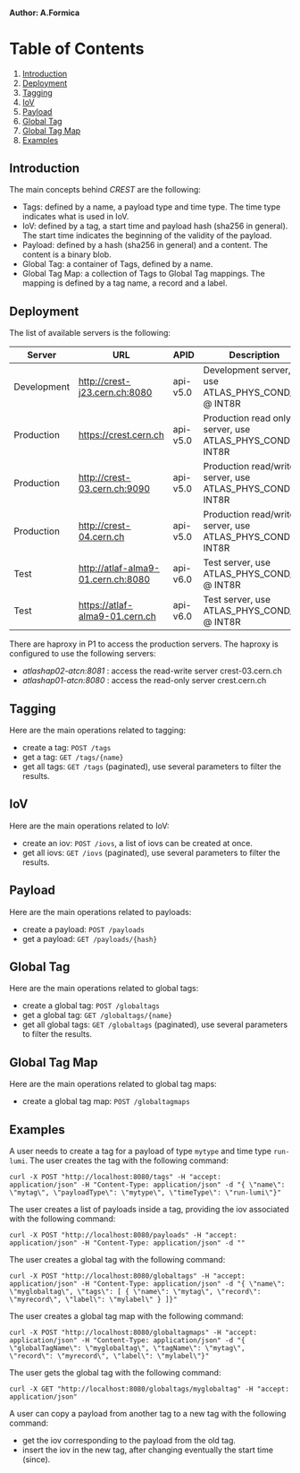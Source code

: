 #### Author: A.Formica
# Table of Contents
1. [Introduction](#introduction)
2. [Deployment](#deployment)
2. [Tagging](#tagging)
3. [IoV](#iov)
4. [Payload](#payload)
5. [Global Tag](#global-tag)
6. [Global Tag Map](#global-tag-map)
7. [Examples](#examples)

## Introduction
The main concepts behind *CREST* are the following:
- Tags: defined by a name, a payload type and time type. The time type indicates what is used in IoV. 
- IoV: defined by a tag, a start time and payload hash (sha256 in general). The start time indicates the beginning of the validity of the payload. 
- Payload: defined by a hash (sha256 in general) and a content. The content is a binary blob. 
- Global Tag: a container of Tags, defined by a name. 
- Global Tag Map: a collection of Tags to Global Tag mappings. The mapping is defined by a tag name, a record and a label.

## Deployment
The list of available servers is the following:

| Server | URL                      | APID     | Description                                        |
| ------ |--------------------------|----------|----------------------------------------------------|
| Development | http://crest-j23.cern.ch:8080 | api-v5.0 | Development server, use ATLAS_PHYS_COND_01 @ INT8R |
| Production  | https://crest.cern.ch    | api-v5.0 | Production read only server, use ATLAS_PHYS_COND @ INT8R    |
| Production  | http://crest-03.cern.ch:9090 | api-v5.0 | Production read/write server, use ATLAS_PHYS_COND @ INT8R |
| Production  | http://crest-04.cern.ch | api-v5.0 | Production read/write server, use ATLAS_PHYS_COND @ INT8R |
| Test        | http://atlaf-alma9-01.cern.ch:8080 | api-v6.0 | Test server, use ATLAS_PHYS_COND_01 @ INT8R |
| Test        | https://atlaf-alma9-01.cern.ch | api-v6.0 | Test server, use ATLAS_PHYS_COND_01 @ INT8R |

There are haproxy in P1 to access the production servers. The haproxy is configured to use the following servers:
- _atlashap02-atcn:8081_ : access the read-write server crest-03.cern.ch
- _atlashap01-atcn:8080_ : access the read-only server crest.cern.ch

## Tagging
Here are the main operations related to tagging:

 * create a tag: `POST /tags`
 * get a tag: `GET /tags/{name}`
 * get all tags: `GET /tags` (paginated), use several parameters to filter the results.

## IoV
Here are the main operations related to IoV:

 * create an iov: `POST /iovs`, a list of iovs can be created at once.
 * get all iovs: `GET /iovs` (paginated), use several parameters to filter the results.

## Payload
Here are the main operations related to payloads:

 * create a payload: `POST /payloads`
 * get a payload: `GET /payloads/{hash}`

## Global Tag
Here are the main operations related to global tags:

 * create a global tag: `POST /globaltags`
 * get a global tag: `GET /globaltags/{name}`
 * get all global tags: `GET /globaltags` (paginated), use several parameters to filter the results.

## Global Tag Map
Here are the main operations related to global tag maps:

 * create a global tag map: `POST /globaltagmaps`

## Examples
A user needs to create a tag for a payload of type `mytype` and time type `run-lumi`. 
The user creates the tag with the following command:
```
curl -X POST "http://localhost:8080/tags" -H "accept: application/json" -H "Content-Type: application/json" -d "{ \"name\": \"mytag\", \"payloadType\": \"mytype\", \"timeType\": \"run-lumi\"}"
```
The user creates a list of payloads inside a tag, providing the iov associated with the following command:
```
curl -X POST "http://localhost:8080/payloads" -H "accept: application/json" -H "Content-Type: application/json" -d ""
```
The user creates a global tag with the following command:
```
curl -X POST "http://localhost:8080/globaltags" -H "accept: application/json" -H "Content-Type: application/json" -d "{ \"name\": \"myglobaltag\", \"tags\": [ { \"name\": \"mytag\", \"record\": \"myrecord\", \"label\": \"mylabel\" } ]}"
```
The user creates a global tag map with the following command:
```
curl -X POST "http://localhost:8080/globaltagmaps" -H "accept: application/json" -H "Content-Type: application/json" -d "{ \"globalTagName\": \"myglobaltag\", \"tagName\": \"mytag\", \"record\": \"myrecord\", \"label\": \"mylabel\"}"
```
The user gets the global tag with the following command:
```
curl -X GET "http://localhost:8080/globaltags/myglobaltag" -H "accept: application/json"
```
A user can copy a payload from another tag to a new tag with the following command:
- get the iov corresponding to the payload from the old tag. 
- insert the iov in the new tag, after changing eventually the start time (since).
